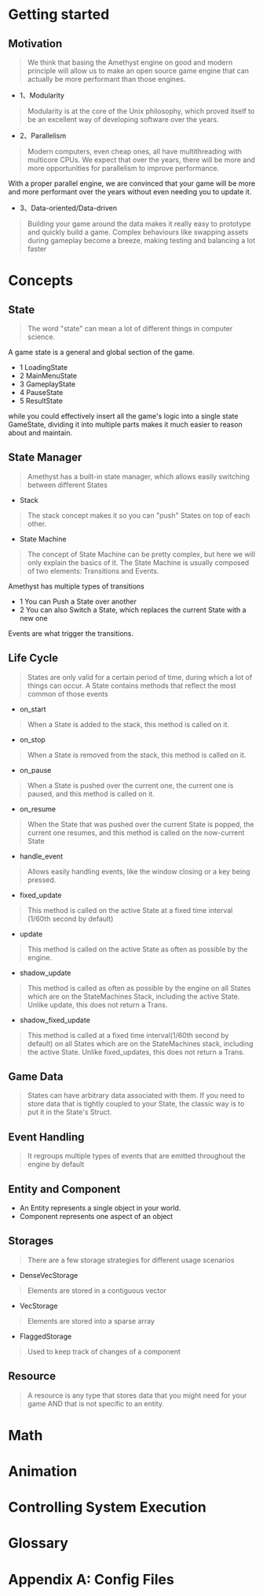 # Getting started

## Motivation
> We think that basing the Amethyst engine on good and modern principle will allow us to make an open source game engine that can actually be more performant than those engines.

- 1、Modularity
> Modularity is at the core of the Unix philosophy, which proved itself to be an excellent way of developing software over the years.

- 2、Parallelism
> Modern computers, even cheap ones, all have multithreading with multicore CPUs. We expect that over the years, there will be more and more opportunities for parallelism to improve performance.

With a proper parallel engine, we are convinced that your game will be more and more performant over the years without even needing you to update it.

- 3、Data-oriented/Data-driven
> Building your game around the data makes it really easy to prototype and quickly build a game. Complex behaviours like swapping assets during gameplay become a breeze, making testing and balancing a lot faster

# Concepts

## State
> The word "state" can mean a lot of different things in computer science.

A game state is a general and global section of the game.

- 1 LoadingState
- 2 MainMenuState
- 3 GameplayState
- 4 PauseState
- 5 ResultState

while you could effectively insert all the game's logic into a single state GameState, dividing it into multiple parts makes it much easier to reason about and maintain.

## State Manager
> Amethyst has a built-in state manager, which allows easily switching between different States

- Stack 
> The stack concept makes it so you can "push" States on top of each other.

- State Machine
> The concept of State Machine can be pretty complex, but here we will only explain the basics of it. The State Machine is usually composed of two elements: Transitions and Events.

Amethyst has multiple types of transitions

- 1 You can Push a State over another
- 2 You can also Switch a State, which replaces the current State with a new one

Events are what trigger the transitions.

## Life Cycle
> States are only valid for a certain period of time, during which a lot of things can occur. A State contains methods that reflect the most common of those events

- on_start
> When a State is added to the stack, this method is called on it.

- on_stop 
> When a State is removed from the stack, this method is called on it.

- on_pause
> When a State is pushed over the current one, the current one is paused, and this method is called on it.

- on_resume
> When the State that was pushed over the current State is popped, the current one resumes, and this method is called on the now-current State

- handle_event
> Allows easily handling events, like the window closing or a key being pressed.

- fixed_update
> This method is called on the active State at a fixed time interval (1/60th second by default)

- update 
> This method is called on the active State as often as possible by the engine.

- shadow_update
> This method is called as often as possible by the engine on all States which are on the StateMachines Stack, including the active State. Unlike update, this does not return a Trans.

- shadow_fixed_update
> This method is called at a fixed time interval(1/60th second by default) on all States which are on the StateMachines stack, including the active State. Unlike fixed_updates, this does not return a Trans. 

## Game Data
> States can have arbitrary data associated with them. If you need to store data that is tightly coupled to your State, the classic way is to put it in the State's Struct.

## Event Handling
> It regroups multiple types of events that are emitted throughout the engine by default

## Entity and Component

- An Entity represents a single object in your world.
- Component represents one aspect of an object

## Storages
> There are a few storage strategies for different usage scenarios
- DenseVecStorage
> Elements are stored in a contiguous vector
- VecStorage
> Elements are stored into a sparse array
- FlaggedStorage
> Used to keep track of changes of a component

## Resource
> A resource is any type that stores data that you might need for your game AND that is not specific to an entity.

# Math

# Animation

# Controlling System Execution

# Glossary

# Appendix A: Config Files